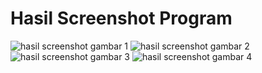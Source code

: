 # Hasil Screenshot Program

![hasil screenshot gambar 1](assets/images/hasil1.jpeg)
![hasil screenshot gambar 2](assets/images/hasil2.jpeg)
![hasil screenshot gambar 3](assets/images/hasil3.jpeg)
![hasil screenshot gambar 4](assets/images/hasil4.jpeg)
